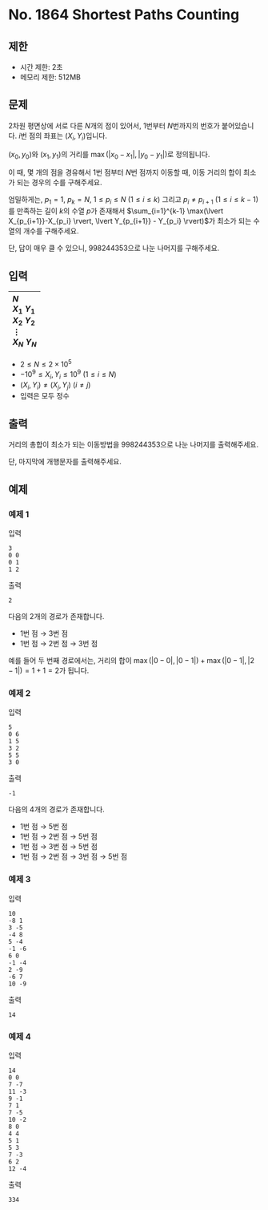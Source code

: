 # No. 1864 Shortest Paths Counting

## 제한

- 시간 제한: 2초
- 메모리 제한: 512MB

## 문제

2차원 평면상에 서로 다른 $N$개의 점이 있어서, $1$번부터 $N$번까지의 번호가 붙어있습니다. $i$번 점의 좌표는 $(X_i, Y_i)$입니다.

$(x_0, y_0)$와 $(x_1, y_1)$의 거리를 $\max(\lvert x_0-x_1 \rvert, \lvert y_0 - y_1 \rvert)$로 정의됩니다.

이 때, 몇 개의 점을 경유해서 $1$번 점부터 $N$번 점까지 이동할 때, 이동 거리의 합이 최소가 되는 경우의 수를 구해주세요.

엄밀하게는, $p_1 = 1$, $p_k = N$, $1 \le p_i \le N$ $(1 \le i \le k)$ 그리고 $p_i \ne p_{i+1}$ $(1 \le i \le k-1)$를 만족하는 길이 $k$의 수열 $p$가 존재해서 $\sum_{i=1}^{k-1} \max(\lvert X_{p_{i+1}}-X_{p_i} \rvert, \lvert Y_{p_{i+1}} - Y_{p_i} \rvert)$가 최소가 되는 수열의 개수를 구해주세요.

단, 답이 매우 클 수 있으니, $998244353$으로 나눈 나머지를 구해주세요.

## 입력

| $N$<br>$X_1$ $Y_1$<br>$X_2$ $Y_2$<br>$\vdots$<br>$X_N$ $Y_N$ |
| :---- |

- $2 \le N \le 2 \times 10^5$
- $-10^9 \le X_i, Y_i \le 10^9$ ($1 \le i \le N$)
- $(X_i, Y_i) \ne (X_j, Y_j)$ ($i \ne j$)
- 입력은 모두 정수
## 출력

거리의 총합이 최소가 되는 이동방법을 $998244353$으로 나눈 나머지를 출력해주세요.

단, 마지막에 개행문자를 출력해주세요.

## 예제

### 예제 1

입력

```
3
0 0
0 1
1 2
```

출력

```
2
```

다음의 $2$개의 경로가 존재합니다.

- $1$번 점 $\rightarrow$ $3$번 점
- $1$번 점 $\rightarrow$ $2$번 점 $\rightarrow$ $3$번 점

예를 들어 두 번째 경로에서는, 거리의 합이 $\max(|0-0|,|0-1|)+\max(|0-1|,|2-1|) = 1+1 = 2$가 됩니다.

### 예제 2

입력

```
5
0 6
1 5
3 2
5 5
3 0
```

출력

```
-1
```

다음의 $4$개의 경로가 존재합니다.

- $1$번 점 $\rightarrow$ $5$번 점
- $1$번 점 $\rightarrow$ $2$번 점 $\rightarrow$ $5$번 점
- $1$번 점 $\rightarrow$ $3$번 점 $\rightarrow$ $5$번 점
- $1$번 점 $\rightarrow$ $2$번 점 $\rightarrow$ $3$번 점 $\rightarrow$ $5$번 점

### 예제 3

입력

```
10
-8 1
3 -5
-4 8
5 -4
-1 -6
6 0
-1 -4
2 -9
-6 7
10 -9
```

출력

```
14
```

### 예제 4

입력

```
14
0 0
7 -7
11 -3
9 -1
7 1
7 -5
10 -2
8 0
4 4
5 1
5 3
7 -3
6 2
12 -4
```

출력

```
334
```
